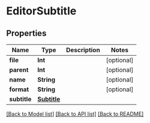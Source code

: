 # EditorSubtitle

## Properties

Name | Type | Description | Notes
------------ | ------------- | ------------- | -------------
**file** | **Int** |  | [optional] 
**parent** | **Int** |  | [optional] 
**name** | **String** |  | [optional] 
**format** | **String** |  | [optional] 
**subtitle** | [**Subtitle**](Subtitle.md) |  | 

[[Back to Model list]](../#documentation-for-models) [[Back to API list]](../#documentation-for-api-endpoints) [[Back to README]](../)



